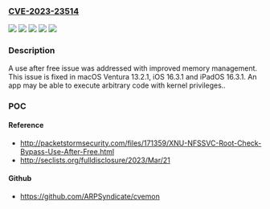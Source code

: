 ### [CVE-2023-23514](https://cve.mitre.org/cgi-bin/cvename.cgi?name=CVE-2023-23514)
![](https://img.shields.io/static/v1?label=Product&message=iOS%20and%20iPadOS&color=blue)
![](https://img.shields.io/static/v1?label=Product&message=macOS&color=blue)
![](https://img.shields.io/static/v1?label=Version&message=%3C%2013.2%20&color=brighgreen)
![](https://img.shields.io/static/v1?label=Version&message=%3C%2016.3%20&color=brighgreen)
![](https://img.shields.io/static/v1?label=Vulnerability&message=An%20app%20may%20be%20able%20to%20execute%20arbitrary%20code%20with%20kernel%20privileges.&color=brighgreen)

### Description

A use after free issue was addressed with improved memory management. This issue is fixed in macOS Ventura 13.2.1, iOS 16.3.1 and iPadOS 16.3.1. An app may be able to execute arbitrary code with kernel privileges..

### POC

#### Reference
- http://packetstormsecurity.com/files/171359/XNU-NFSSVC-Root-Check-Bypass-Use-After-Free.html
- http://seclists.org/fulldisclosure/2023/Mar/21

#### Github
- https://github.com/ARPSyndicate/cvemon


